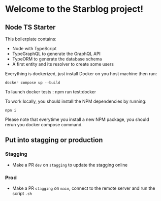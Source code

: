 # Welcome to the Starblog project!

## Node TS Starter

This boilerplate contains:

- Node with TypeScript
- TypeGraphQL to generate the GraphQL API
- TypeORM to generate the database schema
- A first entity and its resolver to create some users

Everything is dockerized, just install Docker on you host machine then run:

```
docker compose up --build

```

To launch docker tests :
npm run test:docker

To work locally, you should install the NPM dependencies by running:

```
npm i
```

Please note that everytime you install a new NPM package, you should rerun you docker compose command.

## Put into stagging or production

### Stagging

- Make a PR `dev` on `stagging` to update the stagging online

### Prod

- Make a PR `stagging` on `main`, connect to the remote server and run the script `.sh`
